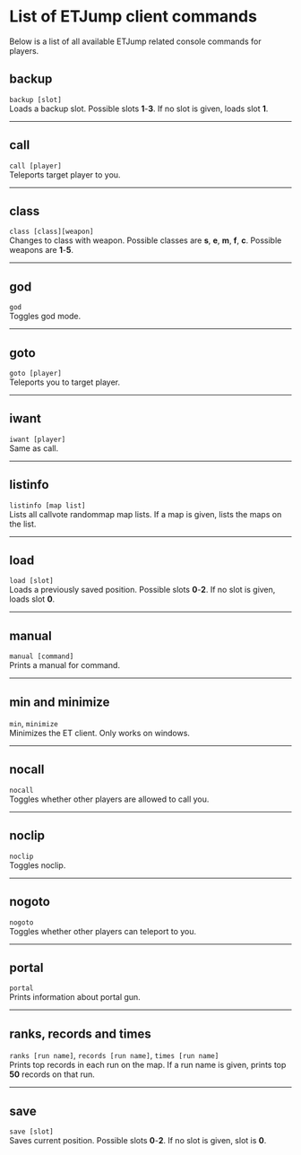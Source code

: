 # List of ETJump client commands
Below is a list of all available ETJump related console commands for players.

## backup
`backup [slot]`  
Loads a backup slot. Possible slots __1__-__3__. If no slot is given, loads slot __1__.

---

## call
`call [player]`  
Teleports target player to you.

---

## class
`class [class][weapon]`  
Changes to class with weapon. Possible classes are __s__, __e__, __m__, __f__, __c__. Possible weapons are __1__-__5__.

---

## god
`god`  
Toggles god mode.

---

## goto
`goto [player]`  
Teleports you to target player.

---

## iwant
`iwant [player]`  
Same as call.

---

## listinfo
`listinfo [map list]`  
Lists all callvote randommap map lists. If a map is given, lists the maps on the list.

---

## load
`load [slot]`  
Loads a previously saved position. Possible slots __0__-__2__. If no slot is given, loads slot __0__.

---

## manual
`manual [command]`  
Prints a manual for command.

---

## min and minimize
`min`, `minimize`  
Minimizes the ET client. Only works on windows.

---

## nocall
`nocall`  
Toggles whether other players are allowed to call you.

---

## noclip
`noclip`  
Toggles noclip.

---

## nogoto
`nogoto`  
Toggles whether other players can teleport to you.

---

## portal
`portal`  
Prints information about portal gun.

---

## ranks, records and times
`ranks [run name]`, `records [run name]`, `times [run name]`  
Prints top records in each run on the map. If a run name is given, prints top __50__ records on that run.

---

## save
`save [slot]`  
Saves current position. Possible slots __0__-__2__. If no slot is given, slot is __0__.